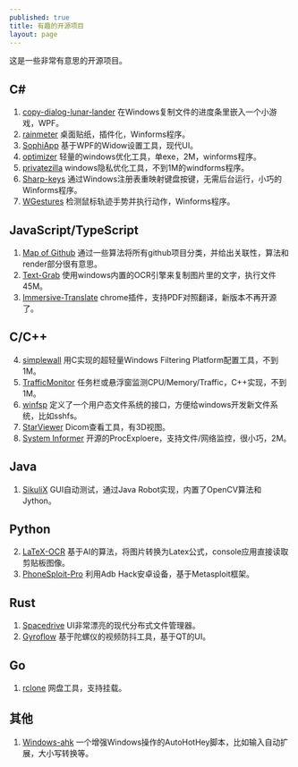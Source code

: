 ```yaml
---
published: true
title: 有趣的开源项目
layout: page
---
```


这是一些非常有意思的开源项目。

## C#
1. [copy-dialog-lunar-lander](https://github.com/Sanakan8472/copy-dialog-lunar-lander) 在Windows复制文件的进度条里嵌入一个小游戏，WPF。
2. [rainmeter](https://github.com/rainmeter/rainmeter) 桌面贴纸，插件化，Winforms程序。
1. [SophiApp](https://github.com/Sophia-Community/SophiApp) 基于WPF的Widow设置工具，现代UI。
2. [optimizer](https://github.com/hellzerg/optimizer) 轻量的windows优化工具，单exe，2M，winforms程序。
3. [privatezilla](https://github.com/builtbybel/privatezilla) windows隐私优化工具，不到1M的windforms程序。
4. [Sharp-keys](https://github.com/randyrants/sharpkeys) 通过Windows注册表重映射键盘按键，无需后台运行，小巧的Winforms程序。
2. [WGestures](https://github.com/yingDev/WGestures) 检测鼠标轨迹手势并执行动作，Winforms程序。
   
## JavaScript/TypeScript
1. [Map of Github](https://github.com/anvaka/map-of-github) 通过一些算法将所有github项目分类，并给出关联性，算法和render部分很有意思。
3. [Text-Grab](https://github.com/TheJoeFin/Text-Grab) 使用windows内置的OCR引擎来复制图片里的文字，执行文件45M。
4. [Immersive-Translate](https://github.com/immersive-translate/old-immersive-translate) chrome插件，支持PDF对照翻译，新版本不再开源了。

## C/C++
4. [simplewall](https://github.com/henrypp/simplewall) 用C实现的超轻量Windows Filtering Platform配置工具，不到1M。
5. [TrafficMonitor](https://github.com/zhongyang219/TrafficMonitor) 任务栏或悬浮窗监测CPU/Memory/Traffic，C++实现，不到1M。
6. [winfsp](https://github.com/winfsp/winfsp) 定义了一个用户态文件系统的接口，方便给windows开发新文件系统，比如sshfs。
7. [StarViewer](https://github.com/starviewer-medical/starviewer) Dicom查看工具，有3D视图。
8. [System Informer](https://github.com/winsiderss/systeminformer) 开源的ProcExploere，支持文件/网络监控，很小巧，2M。

## Java
1. [SikuliX](https://github.com/RaiMan/SikuliX1/) GUI自动测试，通过Java Robot实现，内置了OpenCV算法和Jython。
   
## Python
2. [LaTeX-OCR](https://github.com/lukas-blecher/LaTeX-OCR) 基于AI的算法，将图片转换为Latex公式，console应用直接读取剪贴板图像。
3. [PhoneSploit-Pro](https://github.com/AzeemIdrisi/PhoneSploit-Pro) 利用Adb Hack安卓设备，基于Metasploit框架。

## Rust
1. [Spacedrive](https://github.com/spacedriveapp/spacedrive) UI非常漂亮的现代分布式文件管理器。
2. [Gyroflow](https://github.com/gyroflow) 基于陀螺仪的视频防抖工具，基于QT的UI。

## Go
1. [rclone](https://github.com/rclone/rclone) 网盘工具，支持挂载。

## 其他
1. [Windows-ahk](https://github.com/arlbibek/windows-ahk) 一个增强Windows操作的AutoHotHey脚本，比如输入自动扩展，大小写转换等。

